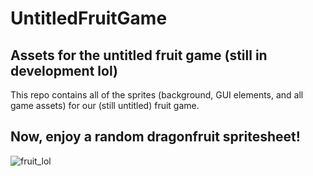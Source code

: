 # UntitledFruitGame
## Assets for the untitled fruit game (still in development lol)
This repo contains all of the sprites (background, GUI elements, and all game assets) for our (still untitled) fruit game.

## Now, enjoy a random dragonfruit spritesheet!
![fruit_lol](https://cdn.discordapp.com/attachments/855118576650158150/855119322878967838/dragonfruit.png)
